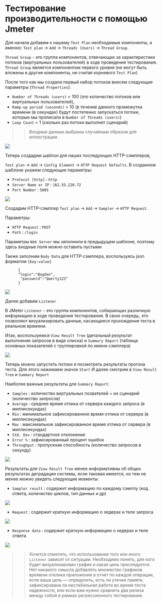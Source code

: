 # Тестирование производительности с помощью Jmeter

Для начала добавим к нашему `Test Plan` необходимые компоненты, а именно:
`Test plan` -> `Add` -> `Threads (Users)` -> `Thread Group`. 

`Thread Group` - это группа компонентов, отвечающих за характеристики потоков (виртуальных пользователей) в ходе проведения тестирования.
`Thread Group` является компонентом первого уровня (не могут быть вложены в другие компоненты, не считая корневого `Test Plan`)

После того как мы создали первый набор потоков внесем следующие параметры (`Thread Properties`):

- `Number of Threads (users)` = 100 (это количество потоков или виртуальных пользователей),
- `Ramp-up period (seconds)` = 10 (в течение данного промежутка времени (в секундах) будут постепенно запускаться потоки, которые мы прописали в `Number of Threads (users)`) 
- `Loop Count` = 1 (сколько раз потоки выполнят сценарий) 

> > Входные данные выбраны случайным образом для иллюстрации

![](https://github.com/Evergaarden/apache_jmeter/blob/main/img/thread_group_config.png?raw=true)

Теперь создадим шаблон для наших последующих HTTP-сэмплеров, 

`Test plan` -> `Add` -> `Config Element` -> `HTTP Request Defaults`. В созданном шаблоне укажем следующие параметры:
- `Protocol [http]` : `http`
- `Server Name or IP` : `162.55.220.72`
- `Port Number` : `5005`

![](https://github.com/Evergaarden/apache_jmeter/blob/main/img/javaw_9A2tHRU5vD.png?raw=true)

Создадим HTTP-сэмплер 
`Test plan` -> `Add` -> `Sampler` -> `HTTP Request`.

Параметры:

- `HTTP Request` : `POST`
- `Path` : `/login`

Параметры `Web Server` мы заполнили в предыдущем шаблоне, поэтому здесь входные поля можно оставить пустыми

Также заполним `Body Data` для HTTP-сэмплера, воспользуясь json форматом `{key:value}`
          
          {
          "login":"Bogdan",
	       "password":"Qwerty123"
          }
	  
![](https://github.com/Evergaarden/apache_jmeter/blob/main/img/javaw_w0vwcwrBDu.png?raw=true)

Далее добавим `Listener`

В JMeter `Listener` - это группа компонентов, собирающих различную информацию в ходе проведения тестирования. В свою очередь, это позволяют визуализировать данные, касающиеся прохождения теста в реальном времени.

Итак, воспользуемся `View Result Tree` (детальный результат выполнения запросов в виде списка) и `Summary Report` (таблица основных показателей с группировкой по имени сэмплера)

![](https://github.com/Evergaarden/apache_jmeter/blob/main/img/javaw_3obTyeEpGO.png?raw=true)


Теперь можно запустить потоки и посмотреть результаты прогона теста. Для этого нажимаем значок `Start` И далее смотрим в `View Result Tree` и `Summary Report`

Наиболее важные результаты для `Summary Report`: 

- `Samples` : количество виртуальных позвателей + их сценарий (количество запросов)
- `Average` : среднее время отлика от сервера каждого запроса (в миллисекундах)
- `Min` : минимальное зафиксированное время отлика от сервера (в миллисекундах)
- `Max` : максимальное зафиксированное время отлика от сервера (в миллисекундах)
- `Std. Dev` : стандартное отклонение
- `Error %` : зафиксированный процент ошибок
- `Throughput` : пропускная способность (количество запросов в секунду)

![](https://github.com/Evergaarden/apache_jmeter/blob/main/img/javaw_gcDlasKDPU.png?raw=true)


Результаты для `View Result Tree` менее информативны об общих результатах деградации системы, если таковая имеется, но тем не менее можно увидеть следующие моменты:
- `Sampler result` : содержит информацию по каждому сэмплу (код ответа, количество циклов, тип данных и др) 

![](https://github.com/Evergaarden/apache_jmeter/blob/main/img/hmkFk2ZtgK.png?raw=true)

- `Request` : содержит краткую информацию о хедерах и теле запроса  

![](https://github.com/Evergaarden/apache_jmeter/blob/main/img/javaw_ZBnOxtyjbo.png?raw=true)

- `Response data` : содержит краткую информацию о хедерах и теле ответа

![](https://github.com/Evergaarden/apache_jmeter/blob/main/img/javaw_77701679sp.png?raw=true)


> > Хочется отметить, что использование того или иного `Listener` зависит от ситуации. Необходимо понять, для кого будет визуализирован график и какая цель преследуется. 
> > Нет никакого смысла добавлять множество графиков времени отклика приложения в отчет по каждой операции, если ваша цель — определить, есть ли утечки памяти, зафиксирована ли нестабильная работа во время теста надежности, или если вам нужно сравнить два релиза между собой в рамках регрессионного тестирования. 








